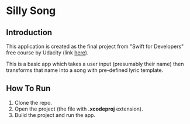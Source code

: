 # Silly Song 

## Introduction
This application is created as the final project from "Swift for Developers" free course by Udacity (link [here](https://www.udacity.com/course/swift-for-developers--ud1025)).

This is a basic app which takes a user input (presumably their name) then transforms that name into a song with pre-defined lyric template.

## How To Run
1. Clone the repo.
2. Open the project (the file with **.xcodeproj** extension).
3. Build the project and run the app.
